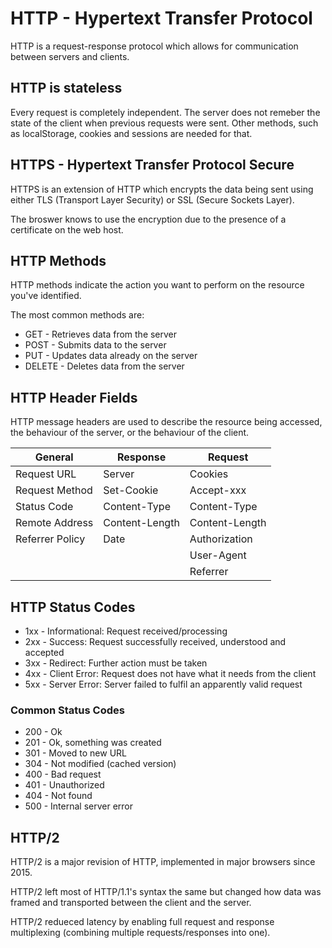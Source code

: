 # HTTP - Hypertext Transfer Protocol

HTTP is a request-response protocol which allows for communication between servers and clients.

## HTTP is stateless

Every request is completely independent. The server does not remeber the state of the client when previous requests were sent. Other methods, such as localStorage, cookies and sessions are needed for that.

## HTTPS - Hypertext Transfer Protocol Secure

HTTPS is an extension of HTTP which encrypts the data being sent using either TLS (Transport Layer Security) or SSL (Secure Sockets Layer).

The broswer knows to use the encryption due to the presence of a certificate on the web host.

## HTTP Methods

HTTP methods indicate the action you want to perform on the resource you've identified.

The most common methods are:

- GET - Retrieves data from the server
- POST - Submits data to the server
- PUT - Updates data already on the server
- DELETE - Deletes data from the server

## HTTP Header Fields

HTTP message headers are used to describe the resource being accessed, the behaviour of the server, or the behaviour of the client.

| General         | Response       | Request        |
| --------------- | -------------- | -------------- |
| Request URL     | Server         | Cookies        |
| Request Method  | Set-Cookie     | Accept-xxx     |
| Status Code     | Content-Type   | Content-Type   |
| Remote Address  | Content-Length | Content-Length |
| Referrer Policy | Date           | Authorization  |
|                 |                | User-Agent     |
|                 |                | Referrer       |

## HTTP Status Codes

- 1xx - Informational: Request received/processing
- 2xx - Success: Request successfully received, understood and accepted
- 3xx - Redirect: Further action must be taken
- 4xx - Client Error: Request does not have what it needs from the client
- 5xx - Server Error: Server failed to fulfil an apparently valid request

### Common Status Codes

- 200 - Ok
- 201 - Ok, something was created
- 301 - Moved to new URL
- 304 - Not modified (cached version)
- 400 - Bad request
- 401 - Unauthorized
- 404 - Not found
- 500 - Internal server error

## HTTP/2

HTTP/2 is a major revision of HTTP, implemented in major browsers since 2015.

HTTP/2 left most of HTTP/1.1's syntax the same but changed how data was framed and transported between the client and the server.

HTTP/2 redueced latency by enabling full request and response multiplexing (combining multiple requests/responses into one).
